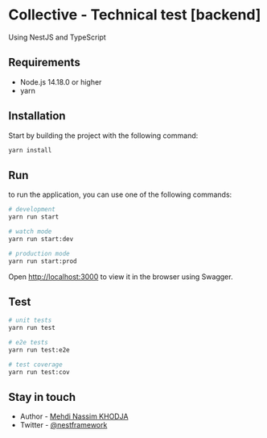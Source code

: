 # Collective - Technical test [backend]

Using NestJS and TypeScript

## Requirements

- Node.js 14.18.0 or higher
- yarn

## Installation

Start by building the project with the following command:

```bash
yarn install
```

## Run

to run the application, you can use one of the following commands:

```bash
# development
yarn run start

# watch mode
yarn run start:dev

# production mode
yarn run start:prod
```

Open [http://localhost:3000](http://localhost:3000) to view it in the browser using Swagger.

## Test

```bash
# unit tests
yarn run test

# e2e tests
yarn run test:e2e

# test coverage
yarn run test:cov
```

## Stay in touch

- Author - [Mehdi Nassim KHODJA](https://nask.io)
- Twitter - [@nestframework](https://twitter.com/naskdev)
